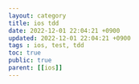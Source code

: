 ```yaml
---
layout: category
title: ios tdd
date: 2022-12-01 22:04:21 +0900
updated: 2022-12-01 22:04:21 +0900
tags : ios, test, tdd 
toc: true
public: true
parent: [[ios]]
---
```


